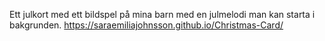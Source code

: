 Ett julkort med ett bildspel på mina barn med en julmelodi man kan starta i bakgrunden. 
https://saraemiliajohnsson.github.io/Christmas-Card/
